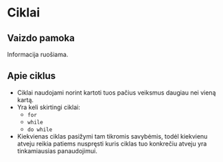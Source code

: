 # Ciklai

## Vaizdo pamoka

Informacija ruošiama.

## Apie ciklus

- Ciklai naudojami norint kartoti tuos pačius veiksmus daugiau nei vieną kartą.
- Yra keli skirtingi ciklai:
  - `for`
  - `while`
  - `do while`
- Kiekvienas ciklas pasižymi tam tikromis savybėmis, todėl kiekvienu atveju reikia patiems nuspręsti kuris ciklas tuo konkrečiu atveju yra tinkamiausias panaudojimui.
